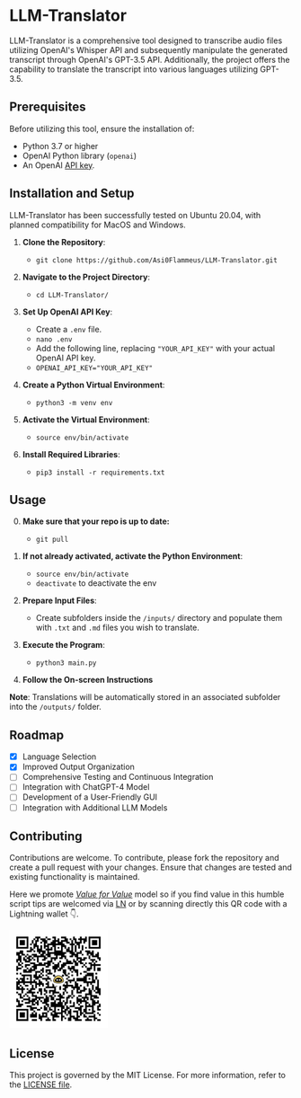 # LLM-Translator

LLM-Translator is a comprehensive tool designed to transcribe audio files utilizing OpenAI's Whisper API and subsequently manipulate the generated transcript through OpenAI's GPT-3.5 API. Additionally, the project offers the capability to translate the transcript into various languages utilizing GPT-3.5.

## Prerequisites

Before utilizing this tool, ensure the installation of:

- Python 3.7 or higher
- OpenAI Python library (`openai`)
- An OpenAI [API key](https://beta.openai.com/docs/api-reference/introduction).

## Installation and Setup

LLM-Translator has been successfully tested on Ubuntu 20.04, with planned compatibility for MacOS and Windows.

1. **Clone the Repository**:  
   - `git clone https://github.com/Asi0Flammeus/LLM-Translator.git`

2. **Navigate to the Project Directory**:  
   - `cd LLM-Translator/`

3. **Set Up OpenAI API Key**:  
   - Create a `.env` file.
    - `nano .env` 
   - Add the following line, replacing `"YOUR_API_KEY"` with your actual OpenAI API key.
    - `OPENAI_API_KEY="YOUR_API_KEY"`

4. **Create a Python Virtual Environment**:  
   - `python3 -m venv env`

5. **Activate the Virtual Environment**:  
   - `source env/bin/activate`

6. **Install Required Libraries**:  
   - `pip3 install -r requirements.txt`

## Usage

0. **Make sure that your repo is up to date:** 
   - `git pull` 

1. **If not already activated, activate the Python Environment**:  
   - `source env/bin/activate`
   - `deactivate` to deactivate the env

2. **Prepare Input Files**:  
   - Create subfolders inside the `/inputs/` directory and populate them with `.txt` and `.md` files you wish to translate. 

3. **Execute the Program**:  
   - `python3 main.py`

4. **Follow the On-screen Instructions** 
   

**Note**: Translations will be automatically stored in an associated subfolder into the `/outputs/` folder. 

## Roadmap

- [X] Language Selection
- [X] Improved Output Organization
- [ ] Comprehensive Testing and Continuous Integration
- [ ] Integration with ChatGPT-4 Model
- [ ] Development of a User-Friendly GUI
- [ ] Integration with Additional LLM Models

## Contributing

Contributions are welcome. To contribute, please fork the repository and create a pull request with your changes. Ensure that changes are tested and existing functionality is maintained.

Here we promote [*Value for Value*](https://dergigi.com/2021/12/30/the-freedom-of-value/) model so if you find value in this humble script tips are welcomed via [LN](https://getalby.com/p/asi0) or by scanning directly this QR code with a Lightning wallet 👇. 

<img src="./figure/LN-address-asi0-tip.png" width="175">

## License

This project is governed by the MIT License. For more information, refer to the [LICENSE file](./license.md).
